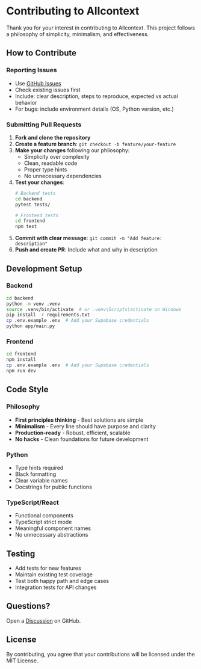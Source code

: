 # Contributing to Allcontext

Thank you for your interest in contributing to Allcontext. This project follows a philosophy of simplicity, minimalism, and effectiveness.

## How to Contribute

### Reporting Issues

- Use [GitHub Issues](https://github.com/yourusername/allcontext/issues)
- Check existing issues first
- Include: clear description, steps to reproduce, expected vs actual behavior
- For bugs: include environment details (OS, Python version, etc.)

### Submitting Pull Requests

1. **Fork and clone the repository**
2. **Create a feature branch**: `git checkout -b feature/your-feature`
3. **Make your changes** following our philosophy:
   - Simplicity over complexity
   - Clean, readable code
   - Proper type hints
   - No unnecessary dependencies
4. **Test your changes**:
   ```bash
   # Backend tests
   cd backend
   pytest tests/

   # Frontend tests
   cd frontend
   npm test
   ```
5. **Commit with clear message**: `git commit -m "Add feature: description"`
6. **Push and create PR**: Include what and why in description

## Development Setup

### Backend

```bash
cd backend
python -m venv .venv
source .venv/bin/activate  # or .venv\Scripts\activate on Windows
pip install -r requirements.txt
cp .env.example .env  # Add your Supabase credentials
python app/main.py
```

### Frontend

```bash
cd frontend
npm install
cp .env.example .env  # Add your Supabase credentials
npm run dev
```

## Code Style

### Philosophy
- **First principles thinking** - Best solutions are simple
- **Minimalism** - Every line should have purpose and clarity
- **Production-ready** - Robust, efficient, scalable
- **No hacks** - Clean foundations for future development

### Python
- Type hints required
- Black formatting
- Clear variable names
- Docstrings for public functions

### TypeScript/React
- Functional components
- TypeScript strict mode
- Meaningful component names
- No unnecessary abstractions

## Testing

- Add tests for new features
- Maintain existing test coverage
- Test both happy path and edge cases
- Integration tests for API changes

## Questions?

Open a [Discussion](https://github.com/yourusername/allcontext/discussions) on GitHub.

## License

By contributing, you agree that your contributions will be licensed under the MIT License.
